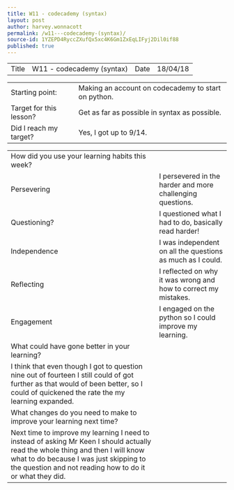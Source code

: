 ```yaml
---
title: W11 - codecademy (syntax)
layout: post
author: harvey.wonnacott
permalink: /w11---codecademy-(syntax)/
source-id: 1YZEPD4RyccZXufQx5xc4K6Gm1ZxEqLIFyj2Dil0if88
published: true
---
```

<table>
  <tr>
    <td>Title</td>
    <td>W11 - codecademy (syntax)</td>
    <td>Date</td>
    <td>18/04/18</td>
  </tr>
</table>


<table>
  <tr>
    <td>Starting point:</td>
    <td>Making an account on codecademy to start on python.</td>
  </tr>
  <tr>
    <td>Target for this lesson?</td>
    <td>Get as far as possible in syntax as possible.</td>
  </tr>
  <tr>
    <td>Did I reach my target? </td>
    <td>Yes, I got up to 9/14.</td>
  </tr>
</table>


<table>
  <tr>
    <td>How did you use your learning habits this week?</td>
    <td></td>
  </tr>
  <tr>
    <td>Persevering</td>
    <td>I persevered in the harder and more challenging questions.</td>
  </tr>
  <tr>
    <td>Questioning?</td>
    <td>I questioned what I had to do, basically read harder!</td>
  </tr>
  <tr>
    <td>Independence</td>
    <td>I was independent on all the questions as much as I could.</td>
  </tr>
  <tr>
    <td>Reflecting</td>
    <td>I reflected on why it was wrong and how to correct my mistakes.</td>
  </tr>
  <tr>
    <td>Engagement</td>
    <td>I engaged on the python so I could improve my learning.</td>
  </tr>
  <tr>
    <td>What could have gone better in your learning?</td>
    <td></td>
  </tr>
  <tr>
    <td>I think that even though I got to question nine out of fourteen I still could of got further as that would of been better, so I could of quickened the rate the my learning expanded.</td>
    <td></td>
  </tr>
  <tr>
    <td>What changes do you need to make to improve your learning next time?</td>
    <td></td>
  </tr>
  <tr>
    <td>Next time to improve my learning I need to instead of asking Mr Keen I should actually read the whole thing and then I will know what to do because I was just skipping to the question and not reading how to do it or what they did.</td>
    <td></td>
  </tr>
</table>


